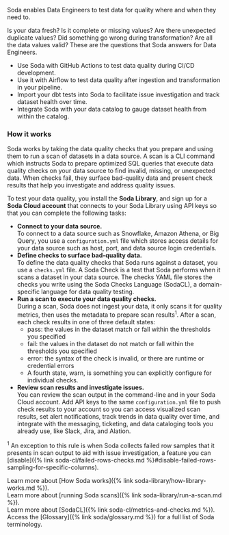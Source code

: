 Soda enables Data Engineers to test data for quality where and when they need to. 

Is your data fresh? Is it complete or missing values? Are there unexpected duplicate values? Did something go wrong during transformation? Are all the data values valid? These are the questions that Soda answers for Data Engineers.

* Use Soda with GitHub Actions to test data quality during CI/CD development.
* Use it with Airflow to test data quality after ingestion and transformation in your pipeline.
* Import your dbt tests into Soda to facilitate issue investigation and track dataset health over time.
* Integrate Soda with your data catalog to gauge dataset health from within the catalog.

### How it works

Soda works by taking the data quality checks that you prepare and using them to run a scan of datasets in a data source. A scan is a CLI command which instructs Soda to prepare optimized SQL queries that execute data quality checks on your data source to find invalid, missing, or unexpected data. When checks fail, they surface bad-quality data and present check results that help you investigate and address quality issues. 

To test your data quality, you install the **Soda Library**, and sign up for a **Soda Cloud account** that connects to your Soda Library using API keys so that you can complete the following tasks:

* **Connect to your data source.** <br />To connect to a data source such as Snowflake, Amazon Athena, or Big Query, you use a `configuration.yml` file which stores access details for your data source such as host, port, and data source login credentials. 
* **Define checks to surface bad-quality data.** <br />To define the data quality checks that Soda runs against a dataset, you use a `checks.yml` file. A Soda Check is a test that Soda performs when it scans a dataset in your data source. The checks YAML file stores the checks you write using the Soda Checks Language (SodaCL), a domain-specific language for data quality testing.
* **Run a scan to execute your data quality checks.** <br />During a scan, Soda does not ingest your data, it only scans it for quality metrics, then uses the metadata to prepare scan results<sup>1</sup>. After a scan, each check results in one of three default states:
    * pass: the values in the dataset match or fall within the thresholds you specified
    * fail: the values in the dataset do not match or fall within the thresholds you specified
    * error: the syntax of the check is invalid, or there are runtime or credential errors
    * A fourth state, warn, is something you can explicitly configure for individual checks. 
* **Review scan results and investigate issues.** <br />You can review the scan output in the command-line and in your Soda Cloud account. Add API keys to the same `configuration.yml` file to push check results to your account so you can access visualized scan results, set alert notifications, track trends in data quality over time, and integrate with the messaging, ticketing, and data cataloging tools you already use, like Slack, Jira, and Alation.

<sup>1</sup> An exception to this rule is when Soda collects failed row samples that it presents in scan output to aid with issue investigation, a feature you can [disable]({% link soda-cl/failed-rows-checks.md %}#disable-failed-rows-sampling-for-specific-columns).

Learn more about [How Soda works]({% link soda-library/how-library-works.md %}).<br />
Learn more about [running Soda scans]({% link soda-library/run-a-scan.md %}).<br />
Learn more about [SodaCL]({% link soda-cl/metrics-and-checks.md %}).<br />
Access the [Glossary]({% link soda/glossary.md %}) for a full list of Soda terminology. 